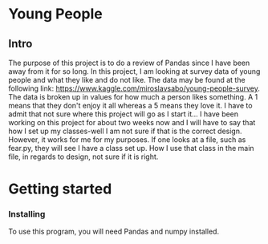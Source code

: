 # Young People
## Intro

The purpose of this project is to do a review of Pandas since I have been away
from it for so long. In this project, I am looking at survey data of young
people and what they like and do not like. The data may be found at the
following link: https://www.kaggle.com/miroslavsabo/young-people-survey. The
data is broken up in values for how much a person likes something. A 1
means that they don't enjoy it all whereas a 5 means they love it.
I have to admit that not sure where this project will go as I start it...
I have been working on this project for about two weeks now and I will have
to say that how I set up my classes-well I am not sure if that is the correct
design. However, it works for me for my purposes. If one looks at a file, such
as fear.py, they will see I have a class set up. How I use that class in the
main file, in regards to design, not sure if it is right. 


# Getting started
### Installing

To use this program, you will need Pandas and numpy installed.
